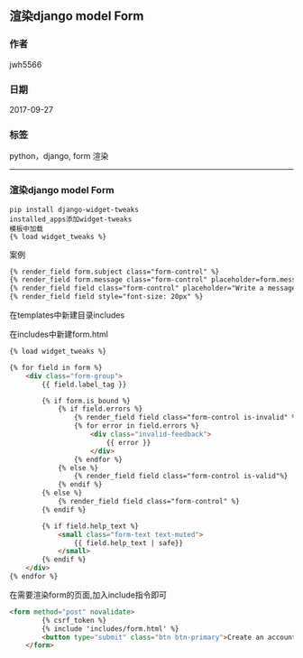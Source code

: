 ## 渲染django model Form
### 作者               
jwh5566                
                
### 日期              
2017-09-27                  
### 标签              
python，django, form 渲染 

---
### 渲染django model Form
    pip install django-widget-tweaks
    installed_apps添加widget-tweaks
    模板中加载
    {% load widget_tweaks %}

案例
```html
{% render_field form.subject class="form-control" %}
{% render_field form.message class="form-control" placeholder=form.message.label %}
{% render_field field class="form-control" placeholder="Write a message!" %}
{% render_field field style="font-size: 20px" %}
```

在templates中新建目录includes

在includes中新建form.html
```html
{% load widget_tweaks %}

{% for field in form %}
    <div class="form-group">
        {{ field.label_tag }}

        {% if form.is_bound %}
            {% if field.errors %}
                {% render_field field class="form-control is-invalid" %}
                {% for error in field.errors %}
                    <div class="invalid-feedback">
                        {{ error }}
                    </div>
                {% endfor %}
            {% else %}
                {% render_field field class="form-control is-valid"%}
            {% endif %}
        {% else %}
            {% render_field field class="form-control" %}
        {% endif %}

        {% if field.help_text %}
            <small class="form-text text-muted">
                {{ field.help_text | safe}}
            </small>
        {% endif %}
    </div>
{% endfor %}
```

在需要渲染form的页面,加入include指令即可
```html
<form method="post" novalidate>
        {% csrf_token %}
        {% include 'includes/form.html' %}
        <button type="submit" class="btn btn-primary">Create an account</button>
    </form>
```
